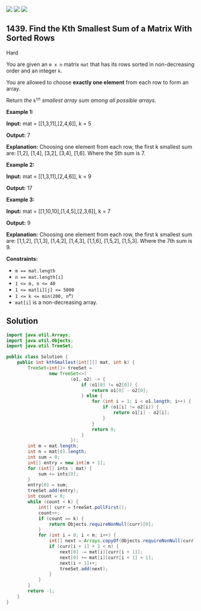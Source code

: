 [![](https://img.shields.io/github/stars/javadev/LeetCode-in-Java?label=Stars&style=flat-square)](https://github.com/javadev/LeetCode-in-Java)
[![](https://img.shields.io/github/forks/javadev/LeetCode-in-Java?label=Fork%20me%20on%20GitHub%20&style=flat-square)](https://github.com/javadev/LeetCode-in-Java/fork)
[![](https://img.shields.io/badge/-LeetCode%20in%20Kotlin-blue?style=flat-square)](https://github.com/javadev/LeetCode-in-Kotlin)

## 1439\. Find the Kth Smallest Sum of a Matrix With Sorted Rows

Hard

You are given an `m x n` matrix `mat` that has its rows sorted in non-decreasing order and an integer `k`.

You are allowed to choose **exactly one element** from each row to form an array.

Return _the_ <code>k<sup>th</sup></code> _smallest array sum among all possible arrays_.

**Example 1:**

**Input:** mat = \[\[1,3,11],[2,4,6]], k = 5

**Output:** 7

**Explanation:** Choosing one element from each row, the first k smallest sum are: [1,2], [1,4], [3,2], [3,4], [1,6]. Where the 5th sum is 7.

**Example 2:**

**Input:** mat = \[\[1,3,11],[2,4,6]], k = 9

**Output:** 17

**Example 3:**

**Input:** mat = \[\[1,10,10],[1,4,5],[2,3,6]], k = 7

**Output:** 9

**Explanation:** Choosing one element from each row, the first k smallest sum are: [1,1,2], [1,1,3], [1,4,2], [1,4,3], [1,1,6], [1,5,2], [1,5,3]. Where the 7th sum is 9.

**Constraints:**

*   `m == mat.length`
*   `n == mat.length[i]`
*   `1 <= m, n <= 40`
*   `1 <= mat[i][j] <= 5000`
*   <code>1 <= k <= min(200, n<sup>m</sup>)</code>
*   `mat[i]` is a non-decreasing array.

## Solution

```java
import java.util.Arrays;
import java.util.Objects;
import java.util.TreeSet;

public class Solution {
    public int kthSmallest(int[][] mat, int k) {
        TreeSet<int[]> treeSet =
                new TreeSet<>(
                        (o1, o2) -> {
                            if (o1[0] != o2[0]) {
                                return o1[0] - o2[0];
                            } else {
                                for (int i = 1; i < o1.length; i++) {
                                    if (o1[i] != o2[i]) {
                                        return o1[i] - o2[i];
                                    }
                                }
                                return 0;
                            }
                        });
        int m = mat.length;
        int n = mat[0].length;
        int sum = 0;
        int[] entry = new int[m + 1];
        for (int[] ints : mat) {
            sum += ints[0];
        }
        entry[0] = sum;
        treeSet.add(entry);
        int count = 0;
        while (count < k) {
            int[] curr = treeSet.pollFirst();
            count++;
            if (count == k) {
                return Objects.requireNonNull(curr)[0];
            }
            for (int i = 0; i < m; i++) {
                int[] next = Arrays.copyOf(Objects.requireNonNull(curr), curr.length);
                if (curr[i + 1] + 1 < n) {
                    next[0] -= mat[i][curr[i + 1]];
                    next[0] += mat[i][curr[i + 1] + 1];
                    next[i + 1]++;
                    treeSet.add(next);
                }
            }
        }
        return -1;
    }
}
```